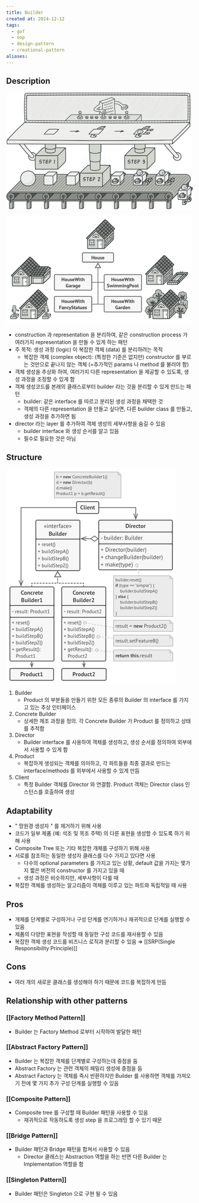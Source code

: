 ```yaml
---
title: Builder
created at: 2024-12-12
tags:
  - gof
  - oop
  - design-pattern
  - creational-pattern
aliases:
---
```


## Description

![Untitled](../../../../_assets/oop/Untitled%2049.png)

![Untitled](../../../../_assets/oop/Untitled%2050.png)

- construction 과 representation 을 분리하여, 같은 construction process 가 여러가지 representation 을 만들 수 있게 하는 패턴
- 주 목적: 생성 과정 (logic) 이 복잡한 객체 (data) 를 분리하려는 목적
  - 복잡한 객체 (complex object): (특정한 기준은 없지만) constructor 를 부르는 것만으로 끝나지 않는 객체 (=추가적인 params 나 method 를 불러야 함)
- 객체 생성을 추상화 하여, 여러가지 다른 representation 을 제공할 수 있도록, 생성 과정을 조정할 수 있게 함
- 객체 생성코드를 본래의 클래스로부터 builder 라는 것을 분리할 수 있게 만드는 패턴
  - builder: 같은 interface 를 따르고 분리된 생성 과정을 채택한 것
  - 객체의 다른 representation 을 만들고 싶다면, 다른 builder class 를 만들고, 생성 과정을 추가하면 됨
- director 라는 layer 를 추가하여 객체 생성의 세부사항을 숨길 수 있음
  - builder interface 와 생성 순서를 알고 있음
  - 필수로 필요한 것은 아님

## Structure

![Untitled](../../../../_assets/oop/Untitled%2051.png)

1. Builder
    - Product 의 부분들을 만들기 위한 모든 종류의 Builder 의 interface 를 가지고 있는 추상 인터페이스
2. Concrete Builder
    - 상세한 제조 과정을 정의. 각 Concrete Builder 가 Product 를 정의하고 상태를 추적함
3. Director
    - Builder interface 를 사용하여 객체를 생성하고, 생성 순서를 정의하여 외부에서 사용할 수 있게 함
4. Product
    - 복잡하게 생성되는 객체를 의미하고, 각 파트들을 최종 결과로 만드는 interface/methods 를 외부에서 사용할 수 있게 만듬
5. Client
    - 특정 Builder 객체를 Director 와 연결함. Product 객체는 Director class 인스턴스를 호출하여 생성

## Adaptability

- " 망원경 생성자 " 를 제거하기 위해 사용
- 코드가 일부 제품 (예: 석조 및 목조 주택) 의 다른 표현을 생성할 수 있도록 하기 위해 사용
- Composite Tree 또는 기타 복잡한 개체를 구성하기 위해 사용
- 서로를 참조하는 동일한 생성자 클래스를 다수 가지고 있다면 사용
  - 다수의 optional parameters 를 가지고 있는 상황, default 값을 가지는 몇가지 짧은 버전의 constructor 를 가지고 있을 때
  - 생성 과정은 비슷하지만, 세부사항이 다를 때
- 복잡한 객체를 생성하는 알고리즘이 객체를 이루고 있는 파트와 독립적일 때 사용

## Pros

- 개체를 단계별로 구성하거나 구성 단계를 연기하거나 재귀적으로 단계를 실행할 수 있음
- 제품의 다양한 표현을 작성할 때 동일한 구성 코드를 재사용할 수 있음
- 복잡한 객체 생성 코드를 비즈니스 로직과 분리할 수 있음 ⇒ [[SRP(Single Responsibility Principle)]]

## Cons

- 여러 개의 새로운 클래스를 생성해야 하기 때문에 코드를 복잡하게 만듬

## Relationship with other patterns

### [[Factory Method Pattern]]

- Builder 는 Factory Method 로부터 시작하여 발달한 패턴

### [[Abstract Factory Pattern]]

- Builder 는 복잡한 객체를 단계별로 구성하는데 중점을 둠
- Abstract Factory 는 관련 객체의 패밀리 생성에 중점을 둠
- Abstract Factory 는 객체를 즉시 반환하지만 Builder 를 사용하면 객체를 가져오기 전에 몇 가지 추가 구성 단계를 실행할 수 있음

### [[Composite Pattern]]

- Composite tree 를 구성할 때 Builder 패턴을 사용할 수 있음
  - 재귀적으로 작동하도록 생성 step 을 프로그래밍 할 수 있기 때문

### [[Bridge Pattern]]

- Builder 패턴과 Bridge 패턴을 합쳐서 사용할 수 있음
  - Director 클래스는 Abstraction 역할을 하는 반면 다른 Builder 는 Implementation 역할을 함

### [[Singleton Pattern]]

- Builder 패턴은 Singleton 으로 구현 될 수 있음
